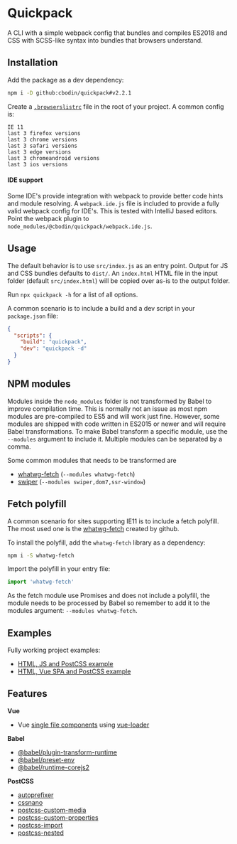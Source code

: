 Quickpack
======
A CLI with a simple webpack config that bundles and compiles ES2018 and CSS with SCSS-like syntax into bundles that browsers understand.


Installation
------
Add the package as a dev dependency:
```bash
npm i -D github:cbodin/quickpack#v2.2.1
```

Create a [`.browserslistrc`](https://github.com/browserslist/browserslist) file in the root of your project. A common config is:
```text
IE 11
last 3 firefox versions
last 3 chrome versions
last 3 safari versions
last 3 edge versions
last 3 chromeandroid versions
last 3 ios versions
```

#### IDE support
Some IDE's provide integration with webpack to provide better code hints and module resolving.
A `webpack.ide.js` file is included to provide a fully valid webpack config for IDE's.
This is tested with IntelliJ based editors. Point the webpack plugin to `node_modules/@cbodin/quickpack/webpack.ide.js`.


Usage
------
The default behavior is to use `src/index.js` as an entry point. Output for JS and CSS bundles defaults to `dist/`.
An `index.html` HTML file in the input folder (default `src/index.html`) will be copied over as-is to the output folder. 

Run `npx quickpack -h` for a list of all options.

A common scenario is to include a build and a dev script in your `package.json` file:
```json
{
  "scripts": {
    "build": "quickpack",
    "dev": "quickpack -d"
  }
}
```


NPM modules
------
Modules inside the `node_modules` folder is not transformed by Babel to improve compilation time.
This is normally not an issue as most npm modules are pre-compiled to ES5 and will work just fine.
However, some modules are shipped with code written in ES2015 or newer and will require Babel transformations.
To make Babel transform a specific module, use the `--modules` argument to include it.
Multiple modules can be separated by a comma.

Some common modules that needs to be transformed are
- [whatwg-fetch](https://github.com/github/fetch#readme) (`--modules whatwg-fetch`)
- [swiper](https://idangero.us/swiper/get-started/) (`--modules swiper,dom7,ssr-window`)


Fetch polyfill
------
A common scenario for sites supporting IE11 is to include a fetch polyfill.
The most used one is the [whatwg-fetch](https://github.com/github/fetch#readme) created by github.

To install the polyfill, add the `whatwg-fetch` library as a dependency:
```bash
npm i -S whatwg-fetch
```

Import the polyfill in your entry file:
```js
import 'whatwg-fetch'
```

As the fetch module use Promises and does not include a polyfill, the module needs to be processed by Babel so remember
to add it to the modules argument: `--modules whatwg-fetch`.


Examples
------
Fully working project examples:
- [HTML, JS and PostCSS example](examples/html-js-postcss)
- [HTML, Vue SPA and PostCSS example](examples/html-vue-postcss)


Features
------
**Vue**
- Vue [single file components](https://vuejs.org/v2/guide/single-file-components.html) using [vue-loader](https://vue-loader.vuejs.org/)

**Babel**
- [@babel/plugin-transform-runtime](https://babeljs.io/docs/en/babel-plugin-transform-runtime)
- [@babel/preset-env](https://babeljs.io/docs/en/babel-preset-env)
- [@babel/runtime-corejs2](https://babeljs.io/docs/en/babel-runtime-corejs2)

**PostCSS**
- [autoprefixer](https://github.com/postcss/autoprefixer)
- [cssnano](https://cssnano.co/)
- [postcss-custom-media](https://github.com/postcss/postcss-custom-media)
- [postcss-custom-properties](https://github.com/postcss/postcss-custom-properties)
- [postcss-import](https://github.com/postcss/postcss-import)
- [postcss-nested](https://github.com/postcss/postcss-nested)
